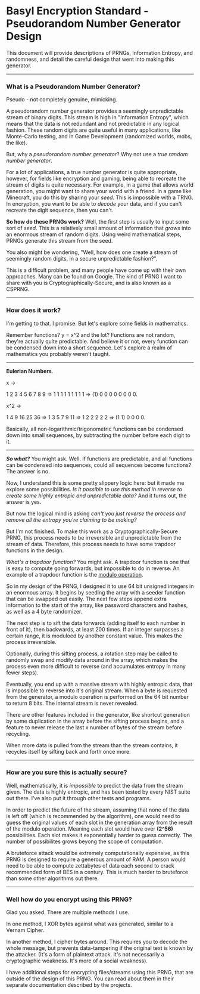# Basyl Encryption Standard - Pseudorandom Number Generator Design


This document will provide descriptions of PRNGs, Information Entropy, and randomness, and detail the careful design that went into making this generator.


----


### What is a Pseudorandom Number Generator?

Pseudo - not completely genuine, mimicking.

A pseudorandom number generator provides a seemingly unpredictable stream of binary digits. This stream is high in "Information Entropy", which means that the data is not redundant and not predictable in any logical fashion. These random digits are quite useful in many applications, like Monte-Carlo testing, and in Game Development (randomized worlds, mobs, the like). 

But, why a *pseudorandom number generator*? Why not use a *true random number generator*.

For a lot of applications, a true number generator is quite appropriate, however, for fields like encryption and gaming, being able to recreate the stream of digits is quite necessary. For example, in a game that allows world generation, you might want to share your world with a friend. In a game like Minecraft, you do this by sharing your *seed*. This is impossible with a TRNG.  In encryption, you want to be able to *decode* your data, and if you can't recreate the digit sequence, then you can't.

**So how do these PRNGs work?** Well, the first step is usually to input some sort of *seed*. This is a relatively small amount of information that *grows* into an enormous stream of random digits. Using weird mathematical steps, PRNGs generate this stream from the seed. 

You also might be wondering, "Well, how does one create a stream of seemingly random digits, in a secure unpredictable fashion?". 

This is a difficult problem, and many people have come up with their own approaches. Many can be found on Google. The kind of PRNG I want to share with you is Cryptographically-Secure, and is also known as a CSPRNG.

---

### How does it work?

I'm getting to that. I promise. But let's explore some fields in mathematics. 

Remember functions? y = x^2 and the lot? Functions are not random, they're actually quite predictable.  And believe it or not, every function can be condensed down into a short sequence. Let's explore a realm of mathematics you probably weren't taught.

---
**Eulerian Numbers**.


x ->

1 2 3 4 5 6 7 8 9 =>
1 1 1 1 1 1 1 1 1 =>
(1) 0 0 0 0 0 0 0 0.


x^2 ->

1 4 9 16 25 36 =>
1 3 5 7 9 11 =>
1 2 2 2 2 2 =>
(1 1) 0 0 0 0.

Basically, all non-logarithmic/trigonometric functions can be condensed down into small sequences, by subtracting the number before each digit to it.

---
***So what?***  You might ask. Well. If functions are predictable, and all functions can be condensed into sequences, could all sequences become functions? The answer is no. 

Now, I understand this is some pretty slippery logic here: but it made me explore some possibilities. *Is it possible to use this method in reverse to create some highly entropic and unpredictable data?* And it turns out, the answer is yes.

But now the logical mind is asking *can't you just reverse the process and remove all the entropy you're claiming to be making?* 

But I'm not finished.  To make this work as a Cryptographically-Secure PRNG, this process needs to be irreversible and unpredictable from the stream of data. Therefore, this process needs to have some trapdoor functions in the design. 

*What's a trapdoor function?* You might ask. A trapdoor function is one that is easy to compute going forwards, but impossible to do in reverse. An example of a trapdoor function is the [modulo operation](https://en.wikipedia.org/wiki/Modulo_operation). 

So in my design of the PRNG, I designed it to use 64 bit unsigned integers in an enormous array. It begins by seeding the array with a seeder function that can be swapped out easily. The next few steps append extra information to the start of the array, like password characters and hashes, as well as a 4 byte randomizer. 

The next step is to sift the data forwards (adding itself to each number in front of it), then backwards, at least 200 times. If an integer surpasses a certain range, it is moduloed by another constant value. This makes the process irreversible. 

Optionally, during this sifting process, a rotation step may be called to randomly swap and modify data around in the array, which makes the process even more difficult to reverse (and accumulates entropy in many fewer steps). 

Eventually, you end up with a massive stream with highly entropic data, that is impossible to reverse into it's original stream. When a byte is requested from the generator, a modulo operation is performed on the 64 bit number to return 8 bits. The internal stream is never revealed. 

There are other features included in the generator, like shortcut generation by some duplication in the array before the sifting process begins, and a feature to never release the last x number of bytes of the stream before recycling. 

When more data is pulled from the stream than the stream contains, it recycles itself by sifting back and forth once more.

---

### How are you sure this is actually secure?

Well, mathematically, it is *impossible* to predict the data from the stream given. The data is highly entropic, and has been tested by every NIST suite out there. I've also put it through other tests and programs. 

In order to predict the future of the stream, assuming that none of the data is left off (which is recommended by the algorithm), one would need to guess the original values of each slot in the generation array from the result of the modulo operation. Meaning each slot would have over **(2^56)**  possibilities. Each slot makes it exponentially harder to guess correctly. The number of possibilites grows beyong the scope of computation. 

A bruteforce attack would be extremely computationally expensive, as this PRNG is designed to require a generous amount of RAM. A person would need to be able to compute zettabytes of data each second to crack recommended form of BES in a century. This is much harder to bruteforce than some other algorithms out there.

---

### Well how do you encrypt using this PRNG?

Glad you asked. There are multiple methods I use. 

In one method, I XOR bytes against what was generated, similar to a Vernam Cipher. 

In another method, I cipher bytes around. This requires you to decode the whole message, but prevents data-tampering if the original text is known by the attacker. (It's a form of plaintext attack. It's not necessarily a cryptographic weakness. It's more of a social weakness). 

I have additional steps for encrypting files/streams using this PRNG, that are outside of the design of this PRNG. You can read about them in their separate documentation described by the projects.
